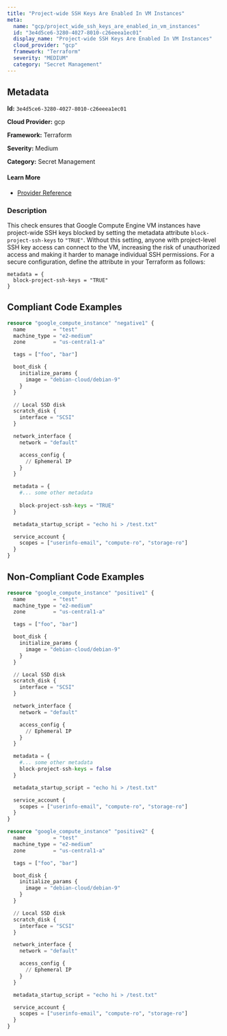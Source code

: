 ```yaml
---
title: "Project-wide SSH Keys Are Enabled In VM Instances"
meta:
  name: "gcp/project_wide_ssh_keys_are_enabled_in_vm_instances"
  id: "3e4d5ce6-3280-4027-8010-c26eeea1ec01"
  display_name: "Project-wide SSH Keys Are Enabled In VM Instances"
  cloud_provider: "gcp"
  framework: "Terraform"
  severity: "MEDIUM"
  category: "Secret Management"
---
```

## Metadata

**Id:** `3e4d5ce6-3280-4027-8010-c26eeea1ec01`

**Cloud Provider:** gcp

**Framework:** Terraform

**Severity:** Medium

**Category:** Secret Management

#### Learn More

 - [Provider Reference](https://registry.terraform.io/providers/hashicorp/google/latest/docs/resources/compute_instance)

### Description

 This check ensures that Google Compute Engine VM instances have project-wide SSH keys blocked by setting the metadata attribute `block-project-ssh-keys` to `"TRUE"`. Without this setting, anyone with project-level SSH key access can connect to the VM, increasing the risk of unauthorized access and making it harder to manage individual SSH permissions. For a secure configuration, define the attribute in your Terraform as follows:

```
metadata = {
  block-project-ssh-keys = "TRUE"
}
```


## Compliant Code Examples
```terraform
resource "google_compute_instance" "negative1" {
  name         = "test"
  machine_type = "e2-medium"
  zone         = "us-central1-a"

  tags = ["foo", "bar"]

  boot_disk {
    initialize_params {
      image = "debian-cloud/debian-9"
    }
  }

  // Local SSD disk
  scratch_disk {
    interface = "SCSI"
  }

  network_interface {
    network = "default"

    access_config {
      // Ephemeral IP
    }
  }

  metadata = {
    #... some other metadata
    
    block-project-ssh-keys = "TRUE"
  }

  metadata_startup_script = "echo hi > /test.txt"

  service_account {
    scopes = ["userinfo-email", "compute-ro", "storage-ro"]
  }
}

```
## Non-Compliant Code Examples
```terraform
resource "google_compute_instance" "positive1" {
  name         = "test"
  machine_type = "e2-medium"
  zone         = "us-central1-a"

  tags = ["foo", "bar"]

  boot_disk {
    initialize_params {
      image = "debian-cloud/debian-9"
    }
  }

  // Local SSD disk
  scratch_disk {
    interface = "SCSI"
  }

  network_interface {
    network = "default"

    access_config {
      // Ephemeral IP
    }
  }

  metadata = {
    #... some other metadata
    block-project-ssh-keys = false
  }

  metadata_startup_script = "echo hi > /test.txt"

  service_account {
    scopes = ["userinfo-email", "compute-ro", "storage-ro"]
  }
}

resource "google_compute_instance" "positive2" {
  name         = "test"
  machine_type = "e2-medium"
  zone         = "us-central1-a"

  tags = ["foo", "bar"]

  boot_disk {
    initialize_params {
      image = "debian-cloud/debian-9"
    }
  }

  // Local SSD disk
  scratch_disk {
    interface = "SCSI"
  }

  network_interface {
    network = "default"

    access_config {
      // Ephemeral IP
    }
  }

  metadata_startup_script = "echo hi > /test.txt"

  service_account {
    scopes = ["userinfo-email", "compute-ro", "storage-ro"]
  }
}


```
